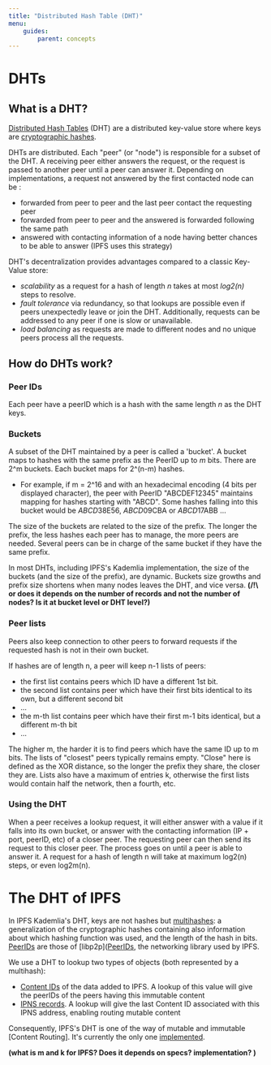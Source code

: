 ```yaml
---
title: "Distributed Hash Table (DHT)"
menu:
    guides:
        parent: concepts
---
```


# DHTs

## What is a DHT?

[Distributed Hash Tables](https://en.wikipedia.org/wiki/Distributed_hash_table) (DHT) are a distributed key-value store where keys are [cryptographic hashes](https://docs.ipfs.io/guides/concepts/hashes/). 

DHTs are distributed. Each "peer" (or "node") is responsible for a subset of the DHT. 
A receiving peer either answers the request, or the request is passed to another peer until a peer can answer it.
Depending on implementations, a request not answered by the first contacted node can be :
- forwarded from peer to peer and the last peer contact the requesting peer
- forwarded from peer to peer and the answered is forwarded following the same path
- answered with contacting information of a node having better chances to be able to answer (IPFS uses this strategy)

DHT's decentralization provides advantages compared to a classic Key-Value store:
- *scalability* as a request for a hash of length *n* takes at most *log2(n)* steps to resolve.
- *fault tolerance* via redundancy, so that lookups are possible even if peers unexpectedly leave or join the DHT. Additionally, requests can be addressed to any peer if one is slow or unavailable.
- *load balancing* as requests are made to different nodes and no unique peers process all the requests. 

## How do DHTs work?

### Peer IDs
Each peer have a peerID which is a hash with the same length *n* as the DHT keys.

### Buckets
A subset of the DHT maintained by a peer is called a 'bucket'. 
A bucket maps to hashes with the same prefix as the PeerID up to *m* bits. There are 2^m buckets. Each bucket maps for 2^(n-m) hashes.

- For example, if m = 2^16 and with an hexadecimal encoding (4 bits per displayed character), the peer with PeerID "ABCDEF12345" maintains mapping for hashes starting with "ABCD". 
Some hashes falling into this bucket would be *ABCD*38E56, *ABCD*09CBA or *ABCD*17ABB ... 

The size of the buckets are related to the size of the prefix. The longer the prefix, the less hashes each peer has to manage, the more peers are needed.
Several peers can be in charge of the same bucket if they have the same prefix.

In most DHTs, including IPFS's Kademlia implementation, the size of the buckets (and the size of the prefix), are dynamic. 
Buckets size growths and prefix size shortens when many nodes leaves the DHT, and vice versa. **(/!\ or does it depends on the number of records and not the number of nodes? Is it at bucket level or DHT level?)**

### Peer lists

Peers also keep connection to other peers to forward requests if the requested hash is not in their own bucket.

If hashes are of length n, a peer will keep n-1 lists of peers: 
- the first list contains peers which ID have a different 1st bit.
- the second list contains peer which have their first bits identical to its own, but a different second bit
- ...
- the m-th list contains peer which have their first m-1 bits identical, but a different m-th bit
- ...

The higher m, the harder it is to find peers which have the same ID up to m bits. The lists of "closest" peers typically remains empty.
"Close" here is defined as the XOR distance, so the longer the prefix they share, the closer they are.
Lists also have a maximum of entries k, otherwise the first lists would contain half the network, then a fourth, etc.

### Using the DHT

When a peer receives a lookup request, it will either answer with a value if it falls into its own bucket, or answer with the contacting information (IP + port, peerID, etc) of a closer peer. The requesting peer can then send its request to this closer peer. The process goes on until a peer is able to answer it. 
A request for a hash of length n will take at maximum log2(n) steps, or even log2m(n). 

# The DHT of IPFS

In IPFS Kademlia's DHT, keys are not hashes but [multihashes](https://multiformats.io/multihash/): a generalization of the cryptographic hashes containing also information about which hashing function was used, and the length of the hash in bits.
[PeerIDs](https://docs.libp2p.io/concepts/peer-id/) are those of [libp2p]([PeerIDs](https://docs.libp2p.io/concepts/peer-id/), the networking library used by IPFS.

We use a DHT to lookup two types of objects (both represented by a multihash):
- [Content IDs](https://docs.ipfs.io/guides/concepts/cid/) of the data added to IPFS. A lookup of this value will give the peerIDs of the peers having this immutable content
- [IPNS records](https://docs.ipfs.io/guides/concepts/ipns/). A lookup will give the last Content ID associated with this IPNS address, enabling routing mutable content

Consequently, IPFS's DHT is one of the way of mutable and immutable [Content Routing]. It's currently the only one [implemented](https://libp2p.io/implementations/#peer-routing). 

**(what is m and k for IPFS? Does it depends on specs? implementation? )**
